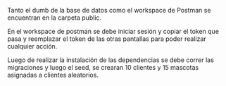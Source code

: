 Tanto el dumb de la base de datos como el workspace de Postman se encuentran en la carpeta public.

En el workspace de postman se debe iniciar sesión y copiar el token que pasa y reemplazar el token de las otras pantallas para poder realizar cualquier acción.

Luego de realizar la instalación de las dependencias se debe correr las migraciones y luego el seed, se crearan 10 clientes y 15 mascotas asignadas a clientes aleatorios.

